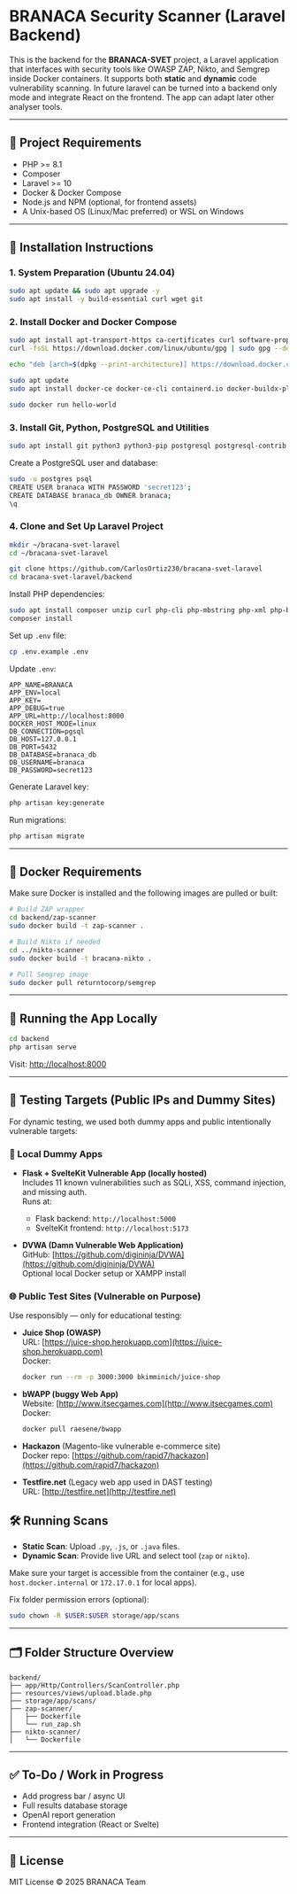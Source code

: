 # BRANACA Security Scanner (Laravel Backend)

This is the backend for the **BRANACA-SVET** project, a Laravel application that interfaces with security tools like OWASP ZAP, Nikto, and Semgrep inside Docker containers. It supports both **static** and **dynamic** code vulnerability scanning.
In future laravel can be turned into a backend only mode and integrate React on the frontend. The app can adapt later other analyser tools.

---

## 🚀 Project Requirements

* PHP >= 8.1
* Composer
* Laravel >= 10
* Docker & Docker Compose
* Node.js and NPM (optional, for frontend assets)
* A Unix-based OS (Linux/Mac preferred) or WSL on Windows

---

## 🔧 Installation Instructions

### 1. System Preparation (Ubuntu 24.04)

```bash
sudo apt update && sudo apt upgrade -y
sudo apt install -y build-essential curl wget git
```

### 2. Install Docker and Docker Compose

```bash
sudo apt install apt-transport-https ca-certificates curl software-properties-common -y
curl -fsSL https://download.docker.com/linux/ubuntu/gpg | sudo gpg --dearmor -o /etc/apt/trusted.gpg.d/docker.gpg

echo "deb [arch=$(dpkg --print-architecture)] https://download.docker.com/linux/ubuntu $(lsb_release -cs) stable" | sudo tee /etc/apt/sources.list.d/docker.list > /dev/null

sudo apt update
sudo apt install docker-ce docker-ce-cli containerd.io docker-buildx-plugin docker-compose-plugin -y

sudo docker run hello-world
```

### 3. Install Git, Python, PostgreSQL and Utilities

```bash
sudo apt install git python3 python3-pip postgresql postgresql-contrib php-pgsql -y
```

Create a PostgreSQL user and database:

```bash
sudo -u postgres psql
CREATE USER branaca WITH PASSWORD 'secret123';
CREATE DATABASE branaca_db OWNER branaca;
\q
```

### 4. Clone and Set Up Laravel Project

```bash
mkdir ~/bracana-svet-laravel
cd ~/bracana-svet-laravel

git clone https://github.com/CarlosOrtiz230/bracana-svet-laravel
cd bracana-svet-laravel/backend
```

Install PHP dependencies:

```bash
sudo apt install composer unzip curl php-cli php-mbstring php-xml php-bcmath php-curl php-zip php-mysql php-tokenizer php-pgsql -y
composer install
```

Set up `.env` file:

```bash
cp .env.example .env
```

Update `.env`:

```env
APP_NAME=BRANACA
APP_ENV=local
APP_KEY=
APP_DEBUG=true
APP_URL=http://localhost:8000
DOCKER_HOST_MODE=linux
DB_CONNECTION=pgsql
DB_HOST=127.0.0.1
DB_PORT=5432
DB_DATABASE=branaca_db
DB_USERNAME=branaca
DB_PASSWORD=secret123
```

Generate Laravel key:

```bash
php artisan key:generate
```

Run migrations:

```bash
php artisan migrate
```

---

## 🐳 Docker Requirements

Make sure Docker is installed and the following images are pulled or built:

```bash
# Build ZAP wrapper
cd backend/zap-scanner
sudo docker build -t zap-scanner .

# Build Nikto if needed
cd ../nikto-scanner
sudo docker build -t bracana-nikto .

# Pull Semgrep image
sudo docker pull returntocorp/semgrep
```

---

## 🧪 Running the App Locally

```bash
cd backend
php artisan serve
```

Visit: [http://localhost:8000](http://localhost:8000)

---


## 📡 Testing Targets (Public IPs and Dummy Sites)

For dynamic testing, we used both dummy apps and public intentionally vulnerable targets:

### 🧪 Local Dummy Apps

- **Flask + SvelteKit Vulnerable App (locally hosted)**  
  Includes 11 known vulnerabilities such as SQLi, XSS, command injection, and missing auth.  
  Runs at:  
  - Flask backend: `http://localhost:5000`  
  - SvelteKit frontend: `http://localhost:5173`

- **DVWA (Damn Vulnerable Web Application)**  
  GitHub: [https://github.com/digininja/DVWA](https://github.com/digininja/DVWA)  
  Optional local Docker setup or XAMPP install

### 🌐 Public Test Sites (Vulnerable on Purpose)

Use responsibly — only for educational testing:

- **Juice Shop (OWASP)**  
  URL: [https://juice-shop.herokuapp.com](https://juice-shop.herokuapp.com)  
  Docker:  
  ```bash
  docker run --rm -p 3000:3000 bkimminich/juice-shop
  ```

- **bWAPP (buggy Web App)**  
  Website: [http://www.itsecgames.com](http://www.itsecgames.com)  
  Docker:  
  ```bash
  docker pull raesene/bwapp
  ```

- **Hackazon** (Magento-like vulnerable e-commerce site)  
  Docker repo: [https://github.com/rapid7/hackazon](https://github.com/rapid7/hackazon)

- **Testfire.net** (Legacy web app used in DAST testing)  
  URL: [http://testfire.net](http://testfire.net)


## 🛠 Running Scans

* **Static Scan**: Upload `.py`, `.js`, or `.java` files.
* **Dynamic Scan**: Provide live URL and select tool (`zap` or `nikto`).

Make sure your target is accessible from the container (e.g., use `host.docker.internal` or `172.17.0.1` for local apps).

Fix folder permission errors (optional):

```bash
sudo chown -R $USER:$USER storage/app/scans
```

---

## 🗂 Folder Structure Overview

```
backend/
├── app/Http/Controllers/ScanController.php
├── resources/views/upload.blade.php
├── storage/app/scans/
├── zap-scanner/
│   ├── Dockerfile
│   └── run_zap.sh
├── nikto-scanner/
│   └── Dockerfile
```

---

## ✅ To-Do / Work in Progress

* Add progress bar / async UI
* Full results database storage
* OpenAI report generation
* Frontend integration (React or Svelte)

---

## 📄 License

MIT License © 2025 BRANACA Team

